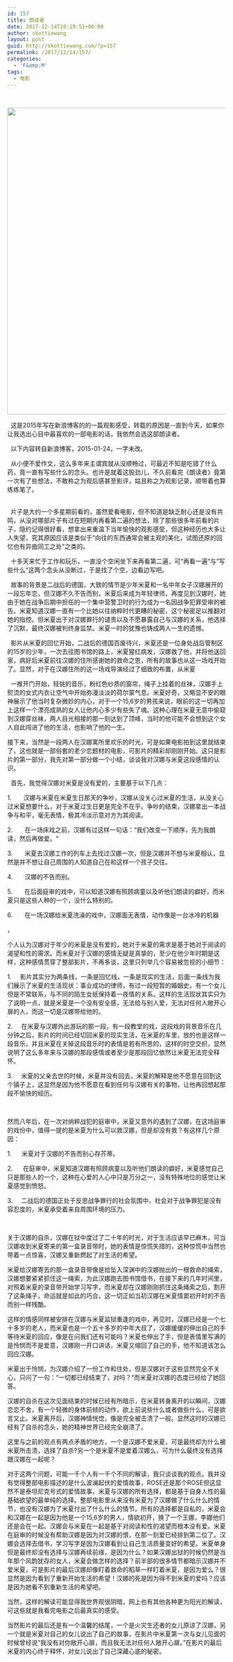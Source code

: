 ```yaml
---
id: 157
title: 朗读者
date: 2017-12-14T20:19:51+00:00
author: skottiewang
layout: post
guid: http://skottiewang.com/?p=157
permalink: /2017/12/14/157/
categories:
  - 'F&amp;M'
tags:
  - 电影
---
```

&nbsp;

<img class="size-full wp-image-158 aligncenter" src="http://skottiewang.com/wp-content/uploads/2017/12/timg-2.jpeg" alt="" width="530" height="706" />

&nbsp; 这是2015年写在新浪博客的的一篇观影感受，转载的原因是--直到今天，如果你让我选出心目中最喜欢的一部电影的话，我依然会选这部朗读者。

&nbsp; 以下内容转自新浪博客，2015-01-24，一字未改。

<!--more-->

<div>
  &nbsp; 从小便不爱作文，这么多年来主谓宾就从没顺畅过，可最近不知是吃错了什么药，竟一直有写些什么的念头。也许是就着这股劲儿，不久前看完《朗读者》竟第一次有了些想法，不敢称之为观后感甚至影评，姑且称之为观影记录，顺带着也算练练笔了。
</div>

<div>
  &nbsp;
</div>

&nbsp; 片子是大约一个多星期前看的，虽然爱看电影，但不知道是缺乏耐心还是没有共鸣，从没对哪部片子有过在短期内再看第二遍的想法，除了那些很多年前看的片子，隐约记得很好看，想拿出来重温下当年愉快的观影感受，但这种经历也大多让人失望，究其原因应该是类似于”向往的东西通常会被主观的美化，试图还原的回忆也有异曲同工之处”之类的。

&nbsp; 十多天来忙于工作和玩乐，一直没个空闲坐下来再看第二遍，可“再看一遍“与”写些什么“这两个念头从没断过，于是找了个空，边看边写吧。

&nbsp; 故事的背景是二战后的德国，大致的情节是少年米夏和一名中年女子汉娜展开的一段忘年恋，但汉娜不久不告而别，米夏后来成为年轻律师，再度见到汉娜时，她由于她在战争后期中担任的一个集中营警卫时的行为成为一名因战争犯罪受审的被告。米夏知道汉娜一直有一个比她以往纳粹时代更糟的秘密，这个秘密足以推翻对她的指控。但米夏出于对汉娜罪行的谴责以及不愿暴露自己与汉娜的关系，他选择了沉默，最终汉娜被判终身监禁。米夏一时的犹豫也铸成两人一生的遗憾。

&nbsp; 影片从米夏的回忆开始，二战后的德国百废待兴，米夏还是一位身处战后管制区的15岁的少年，一次去往图书馆的路上，米夏猩红病发，汉娜救了他，并将他送回家，病好后米夏前往汉娜的住所感谢她的救命之恩，所有的故事也从这一场戏开始了。显然，对于在汉娜住所的这一场戏导演经过了细致的布置，从米夏

<div>
  &nbsp; 一推开门开始，轻佻的音乐，粉红色纱质的窗帘，绳子上挂着的丝袜，汉娜手上熨烫的女式内衣让空气中开始弥漫淡淡的荷尔蒙气息。米夏好奇，又略显不安的眼神展示了他当时复杂微妙的内心，对于一个15,6岁的男孩来说，眼前的这一切再加上这样一个漂亮成熟的女人让他内心多少有些失了魂。这种心理在米夏无意中偷窥到汉娜穿丝袜，两人目光相接的那一刻达到了顶峰，当时的他可能不会想到这个女人自此闯进了他的生活，也影响了他的一生。
</div>

接下来，当然是一段两人在汉娜寓所里欢乐的时光，可是如果电影拍到这里就结束了，这也就是一部俗套的老少恋题材的电影，可影片的精彩却刚刚开始。这只是影片的第一部分，我先对第一部分做一个小结，谈谈我对汉娜与米夏这段感情的认识。

&nbsp; 首先，我觉得汉娜对米夏是没有爱的，主要基于以下几点：

1.&nbsp;<wbr>&nbsp;<wbr>&nbsp;<wbr>&nbsp;<wbr>&nbsp;<wbr>&nbsp;<wbr>&nbsp;<wbr>汉娜与米夏在米夏生日那天的争吵，汉娜从没关心过米夏的生活，从没关心过米夏想要什么，对于米夏过生日更是完全不在乎。争吵的结束，汉娜拿出一本战争与和平，毫无表情，极其冷淡示意对方为其阅读。

2.&nbsp;<wbr>&nbsp;<wbr>&nbsp;<wbr>&nbsp;<wbr>&nbsp;<wbr>&nbsp;<wbr>&nbsp;<wbr>在一场床戏之前，汉娜有过这样一句话：“我们改变一下顺序，先为我朗读，然后再做爱。“

3.&nbsp;<wbr>&nbsp;<wbr>&nbsp;<wbr>&nbsp;<wbr>&nbsp;<wbr>&nbsp;<wbr>&nbsp;<wbr>米夏去汉娜工作的列车上去找过汉娜一次，但是汉娜并不想与米夏相认，显然是并不想让自己周围的人知道自己在和这样一个孩子交往。

4.&nbsp;<wbr>&nbsp;<wbr>&nbsp;<wbr>&nbsp;<wbr>&nbsp;<wbr>&nbsp;<wbr>&nbsp;<wbr>汉娜的不告而别。

5.&nbsp;<wbr>&nbsp;<wbr>&nbsp;<wbr>&nbsp;<wbr>&nbsp;<wbr>&nbsp;<wbr>&nbsp;<wbr>在后面庭审的戏中，可以知道汉娜有照顾病童以及听他们朗读的癖好，而米夏只是这些人种的一个，没什么特别的。

6.&nbsp;<wbr>&nbsp;<wbr>&nbsp;<wbr>&nbsp;<wbr>&nbsp;<wbr>&nbsp;<wbr>&nbsp;<wbr>在一场汉娜给米夏洗澡的戏中，汉娜面无表情，动作像是一台冰冷的机器

，

个人认为汉娜对于年少的米夏是没有爱的，她对于米夏的需求是基于她对于阅读的渴望和性的需求。而米夏对于汉娜的感情无疑是真挚的，至少在他少年时期是这样，这种感情贯穿了整部影片，不再多谈，这里只列举几个容易被忽视的小细节：

1.&nbsp;<wbr>&nbsp;<wbr>&nbsp;<wbr>&nbsp;<wbr>&nbsp;<wbr> 影片其实分为两条线，一条是回忆线，一条是现实的生活，后面一条线为我们展示了米夏的生活现状：事业成功的律师，有过一段短暂的婚姻史，有一个女儿但是不常联系，与不同的陌生女纸保持着一夜情的关系。这样的生活现状其实只为了说明一点，就是米夏是一个没有安全感，无法给与别人爱，无法对任何人敞开心扉的人，而这一切是汉娜带给他的。

2.&nbsp;<wbr>&nbsp;<wbr>&nbsp;<wbr>&nbsp;<wbr>&nbsp;<wbr> 在米夏与汉娜外出游玩的那一段，有一段教堂的戏，这段戏的背景音乐在几分钟之后，影片的时间已经切回米夏的现实生活，在米夏的车里，放的也是这样一段音乐，并且米夏在关掉这段音乐时的表情是若有所思的，这样的时空交织，显然说明了这么多年来与汉娜的那段感情或者至少是那段回忆依然让米夏无法完全释怀。

3.&nbsp;<wbr>&nbsp;<wbr>&nbsp;<wbr>&nbsp;<wbr>&nbsp;<wbr> 米夏的父亲去世的时候，米夏并没有回去，米夏的解释是他不愿意在回到这个镇子上，这显然是因为他不愿意在看到任何与汉娜有关的事物，让他再回想起那段不愉快的经历。

&nbsp;<wbr>

然而八年后，在一次对纳粹战犯的庭审中，米夏又意外的遇到了汉娜，在这场庭审的戏份中，值得一提的是米夏为什么可以救汉娜，但是却没有救？有这样几个原因：

1.&nbsp;<wbr>&nbsp;<wbr>&nbsp;<wbr>&nbsp;<wbr>&nbsp;<wbr> 米夏对于汉娜的不告而别心存芥蒂。

<div>
  2.&nbsp;<wbr>&nbsp;<wbr>&nbsp;<wbr>&nbsp;<wbr>&nbsp;<wbr> 在庭审中，米夏知道汉娜有照顾病童以及听他们朗读的癖好，米夏感觉自己只是那些人的一个，这种在心爱的人心中只是万分之一，没有特殊地位的感觉让米夏感觉到愤怒。
</div>

3.&nbsp;<wbr>&nbsp;<wbr>&nbsp;<wbr>&nbsp;<wbr>&nbsp;<wbr> 二战后的德国正处于反思战争罪行的社会氛围中，社会对于战争罪犯是没有容忍度的，米夏承受着来自周围环境的压力。

&nbsp;<wbr>

关于汉娜的自杀，汉娜在狱中度过了二十年的时光，对于生活应该早已麻木，可当汉娜收到米夏寄来的第一盒录音带时，她的表情是惊慌失措的，这种惊慌中当然也带着一点惊喜，汉娜又重新燃起了对生活的希望。

米夏给汉娜寄去的那一盒录音带像是给坠入深渊中的汉娜抛出的一根救命的绳索，汉娜想要紧紧抓住这一绳索，为此汉娜跑去图书馆借书，在接下来的几年时间里，对照着米夏的录音带开始学习写字，而米夏却在汉娜刚刚抓住这条绳索之后，割开了这条绳子，命运就是如此的巧合，这一切正如当初汉娜在米夏情窦初开时的不告而别一样残酷。

这样的情感同样被安排在汉娜与米夏监狱重逢的戏中，再见时，汉娜已经是一个七十多岁的老人，而米夏也是一个五十多岁的中年大叔了，汉娜缓缓的伸出自己的手等待米夏的回应，像是在问我们还有可能吗？米夏也伸出了手，但是表情里写满的是怜悯而不是爱意，汉娜刚一开口讲话，米夏又缩回了自己的手，他不知道该怎么回应汉娜。

米夏出于怜悯，为汉娜介绍了一份工作和住处，但是汉娜对于这些显然完全不关心，只问了一句：“一切都已经结束了，对吗？“而米夏对汉娜的态度已经给了她回答。

汉娜的自杀在这次见面结束的时候已经有所暗示，在米夏转身离开的以瞬间，汉娜恋恋不舍，有一个轻微的身体前倾的动作，欲上前说些什么或者做些什么，可是欲言又止。米夏离开后，汉娜神情恍惚，像是完全被击溃了一般。显然这时的汉娜已经有了自杀的念头，她的精神世界已经完全崩溃了。

这里与之前的观点有两点矛盾的地方，一个是汉娜不爱米夏，可是最终却为什么被米夏所击溃，选择了自杀?另一个是米夏不是爱着汉娜么，可为什么最终没有选择跟汉娜在一起呢？

对于这两个问题，可能一千个人有一千个不同的解读，我只谈谈我的观点。我并没有觉得整部电影描述的是什么波澜起伏的爱情故事，ROSE还是那个ROSE但这显然不是泰坦尼克号式的爱情故事，米夏与汉娜的所有选择，都是基于自身人性的最基础欲望的最单纯的选择。整部电影里从来没有米夏为了汉娜做了什么什么的情节，也没有汉娜为了米夏付出了什么什么的情节。所有的选择都是自私的，米夏会和汉娜在一起是因为他是一个15,6岁的男人，情欲初开，换了一个王娜，李娜他们还是会在一起。汉娜会与米夏在一起是基于对阅读和性的渴望而根本没有爱。米夏在庭审的时候没有帮助汉娜是因为对汉娜的恨，在那一刻爱已经排到第二位了。汉娜会选择去借书，学习写字是因为汉娜看到让自己生活质量变好的希望。米夏单身但是最终却没有选择与汉娜再续前缘，是因为什么？如果汉娜出狱的时候仍然是当年那个风韵犹存的女人，米夏会做怎样的选择？前半部的很多情节都暗示汉娜并不爱米夏，可是影片的最后汉娜却像盯着救命的稻草一样盯着米夏，是因为爱么？很显然是因为看到了重新开始生活的希望！汉娜的死是因为得不到米夏的爱吗？应该是因为她看不到重新生活的希望吧。

当然，这样的解读可能显得我世界观很阴暗，网上也有其他各种更为阳光的解读，可这些就是我看完电影之后最真实的感受。

当然影片的最后还是有一个温馨的结尾，一个是火灾生还者的女儿原谅了汉娜，另一个就是米夏对自己的女儿说出了自己的故事，在影片中米夏第一次与女儿见面的时候曾经说“我没有对你敞开心扉，而且我无法对任何人敞开心扉。”在影片的最后米夏的内心终于释怀，对女儿说出了自己深藏心底的秘密。